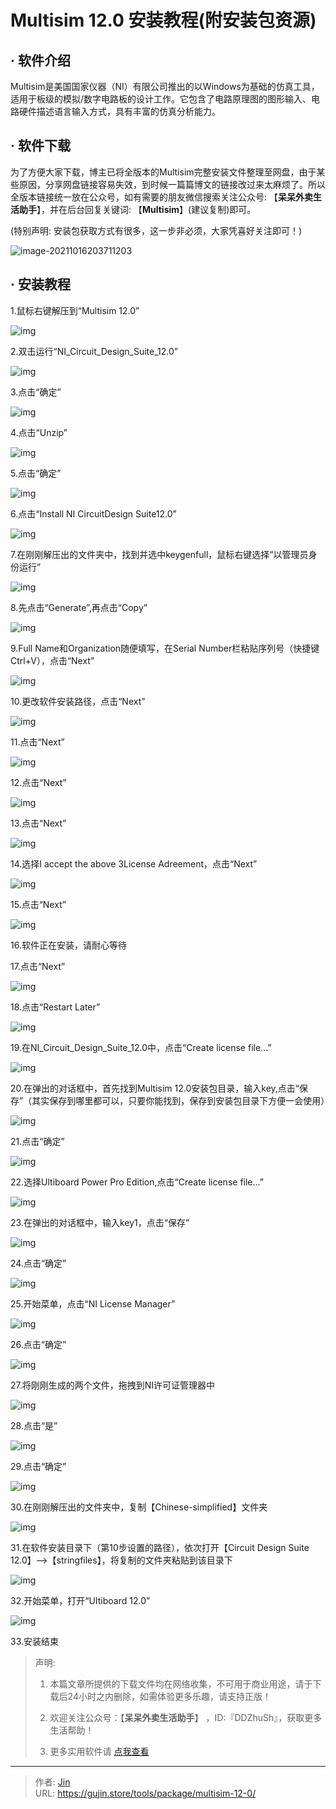 # Multisim 12.0 安装教程(附安装包资源)


## · 软件介绍
Multisim是美国国家仪器（NI）有限公司推出的以Windows为基础的仿真工具，适用于板级的模拟/数字电路板的设计工作。它包含了电路原理图的图形输入、电路硬件描述语言输入方式，具有丰富的仿真分析能力。

## · 软件下载
为了方便大家下载，博主已将全版本的Multisim完整安装文件整理至网盘，由于某些原因，分享网盘链接容易失效，到时候一篇篇博文的链接改过来太麻烦了。所以全版本链接统一放在公众号，如有需要的朋友微信搜索关注公众号: 【**呆呆外卖生活助手**】，并在后台回复关键词: 【**Multisim**】(建议复制)即可。

(特别声明: 安装包获取方式有很多，这一步非必须，大家凭喜好关注即可！)

![image-20211016203711203](https://img.gujin.store/img/image-20211016203711203.png)

## · 安装教程

1.鼠标右键解压到“Multisim 12.0”

![img](https://img.gujin.store/img/v2-28f97822848670ad5f34cc8b33108afd_720w.png)



2.双击运行“NI_Circuit_Design_Suite_12.0”

![img](https://img.gujin.store/img/v2-e2100a107263f8277c8b45be82f1c8bf_720w.png)



3.点击“确定”

![img](https://img.gujin.store/img/v2-99141f261cae1bffcdddadbcc552fa70_720w.png)



4.点击“Unzip”

![img](https://img.gujin.store/img/v2-f81ba9aad581a571e45b97df06a5431a_720w.png)



5.点击“确定”

![img](https://img.gujin.store/img/v2-e74e484a4d5d7ecc764a1fedb0f8cd40_720w.png)



6.点击“Install NI CircuitDesign Suite12.0”

![img](https://img.gujin.store/img/v2-405083bca9bf43d00ff3da2a90aa0f69_720w.png)

7.在刚刚解压出的文件夹中，找到并选中keygenfull，鼠标右键选择“以管理员身份运行”

![img](https://img.gujin.store/img/v2-fafd66e81512cd72cc13d6d2e0fa5298_720w.png)

8.先点击“Generate”,再点击“Copy”

![img](https://img.gujin.store/img/v2-d8f57005663713aeecf321059cc9daf2_720w.png)

9.Full Name和Organization随便填写，在Serial Number栏粘贴序列号（快捷键Ctrl+V），点击“Next”

![img](https://img.gujin.store/img/v2-178edca6271054e218a872dbf0440069_720w.png)

10.更改软件安装路径，点击“Next”

![img](https://img.gujin.store/img/v2-f3326531f6eb8dffd31130005110f89c_720w.png)

11.点击“Next”

![img](https://img.gujin.store/img/v2-da9d1322020ff9c9f5c45ef1c059f933_720w.png)

12.点击“Next”

![img](https://img.gujin.store/img/v2-7605893d61a9d07e871fb95576375f64_720w.png)

13.点击“Next”

![img](https://img.gujin.store/img/v2-0cb38c75abbf3a5e009fdcd7de9e1a55_720w.png)

14.选择I accept the above 3License Adreement，点击“Next”

![img](https://img.gujin.store/img/v2-65f2187ca385d7621f20860bfcb04138_720w.png)

15.点击“Next”

![img](https://img.gujin.store/img/v2-e934acee846076f245cb1a528e2bbcbc_720w.png)

16.软件正在安装，请耐心等待

17.点击“Next”

![img](https://img.gujin.store/img/v2-44ca1291d31224e7c5a7683b8d0fcba6_720w.png)

18.点击“Restart Later”

![img](https://img.gujin.store/img/v2-4b887ba69fd8fe038a8f53985914f518_720w.png)

19.在NI_Circuit_Design_Suite_12.0中，点击“Create license file...”

![img](https://img.gujin.store/img/v2-766c037982449edb14b173b42b56ba5e_720w.png)

20.在弹出的对话框中，首先找到Multisim 12.0安装包目录，输入key,点击“保存”（其实保存到哪里都可以，只要你能找到，保存到安装包目录下方便一会使用）

![img](https://img.gujin.store/img/v2-6086b1061f4e0cf6417faebdca660c24_720w.png)

21.点击“确定”

![img](https://img.gujin.store/img/v2-5ea33f3ec11419d3928065e77a88f5c5_720w.png)

22.选择Ultiboard Power Pro Edition,点击“Create license file...”

![img](https://img.gujin.store/img/v2-aad2f4737bd1562733f9600e02b3a858_720w.png)

23.在弹出的对话框中，输入key1，点击“保存”

![img](https://img.gujin.store/img/v2-518698843b60dd8d4635e8496025303c_720w.png)

24.点击“确定”

![img](https://img.gujin.store/img/v2-8d06c5c2e29e6c8d69e22c7c5dcf0ddc_720w.png)

25.开始菜单，点击“NI License Manager”

![img](https://img.gujin.store/img/v2-8a0cf682c7c069b167cd02ad0a418cce_720w.png)

26.点击“确定”

![img](https://img.gujin.store/img/v2-497fd1077dec45962e5c2aa0773df41f_720w.png)

27.将刚刚生成的两个文件，拖拽到NI许可证管理器中

![img](https://img.gujin.store/img/v2-8ed959234fa1d5cbc677bf572209438c_720w.png)

28.点击“是”

![img](https://img.gujin.store/img/v2-dc020b33a275f506f84c64f7af483a66_720w.png)

29.点击“确定”

![img](https://img.gujin.store/img/v2-93929d8b14a58bba297b56ad955b94c6_720w.png)

30.在刚刚解压出的文件夹中，复制【Chinese-simplified】文件夹

![img](https://img.gujin.store/img/v2-0b6cca6708b4034a060409c127336cf8_720w.png)

31.在软件安装目录下（第10步设置的路径），依次打开【Circuit Design Suite 12.0】-->【stringfiles】，将复制的文件夹粘贴到该目录下

![img](https://img.gujin.store/img/v2-a951a52e88ed85a58c7303191f11de2b_720w.png)



32.开始菜单，打开“UItiboard 12.0”

![img](https://img.gujin.store/img/v2-ec13d72b31de157fb876b52b3376332d_720w.png)



33.安装结束




> 声明: 
>
> 1. 本篇文章所提供的下载文件均在网络收集，不可用于商业用途，请于下载后24小时之内删除，如需体验更多乐趣，请支持正版！
>
> 2. 欢迎关注公众号：【**呆呆外卖生活助手**】 ，ID:『DDZhuSh』，获取更多生活帮助！
>
> 3. 更多实用软件请  [点我查看](/tools)

---

> 作者: [Jin](https://img.gujin.store/img/favicon.ico)  
> URL: https://gujin.store/tools/package/multisim-12-0/  

